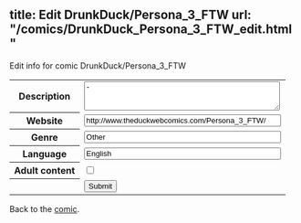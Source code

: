 title: Edit DrunkDuck/Persona_3_FTW
url: "/comics/DrunkDuck_Persona_3_FTW_edit.html"
---
Edit info for comic DrunkDuck/Persona_3_FTW

<form name="comic" action="http://gaepostmail.appspot.com/comic/" method="post">
<table class="comicinfo">
<tr>
<th>Description</th><td><textarea name="description" cols="40" rows="3">-</textarea></td>
</tr>
<tr>
<th>Website</th><td><input type="text" name="url" value="http://www.theduckwebcomics.com/Persona_3_FTW/" size="40"/></td>
</tr>
<tr>
<th>Genre</th><td><input type="text" name="genre" value="Other" size="40"/></td>
</tr>
<tr>
<th>Language</th><td><input type="text" name="language" value="English" size="40"/></td>
</tr>
<tr>
<th>Adult content</th><td><input type="checkbox" name="adult" value="adult" /></td>
</tr>
<tr>
<th></th><td>
<input type="hidden" name="comic" value="DrunkDuck_Persona_3_FTW" />
<input type="submit" name="submit" value="Submit" />
</td>
</tr>
</table>
</form>

Back to the [comic](DrunkDuck_Persona_3_FTW.html).

